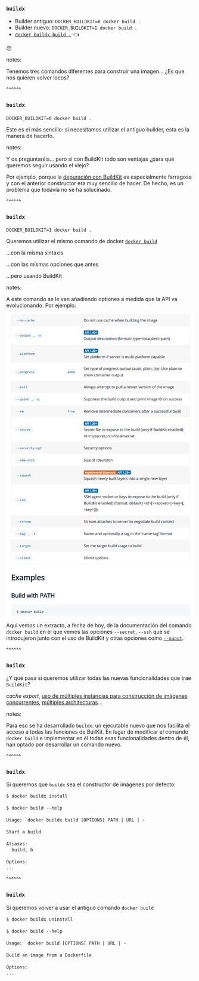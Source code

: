 ### `buildx`

* Builder antiguo: `DOCKER_BUILDKIT=0 docker build .`
* Builder nuevo: `DOCKER_BUILDKIT=1 docker build .`
* [`docker buildx build .`](https://docs.docker.com/buildx/working-with-buildx/) 👈

😯

notes:

Tenemos tres comandos diferentes para construir una imagen... ¿Es que nos quieren volver locos?


^^^^^^

### `buildx`


`DOCKER_BUILDKIT=0 docker build .`

Este es el más sencillo: si necesitamos utilizar el antiguo builder, esta es la manera de hacerlo.

notes:

Y os preguntaréis... pero si con BuildKit todo son ventajas ¿para qué queremos seguir usando el viejo?

Por ejemplo, porque la [depuración con BuildKit](https://github.com/moby/buildkit/issues/1472) es
especialmente farragosa y con el anterior constructor era muy sencillo de hacer. De hecho, es un 
problema que todavía no se ha solucinado.

^^^^^^

### `buildx`

`DOCKER_BUILDKIT=1 docker build .`

Queremos utilizar el mismo comando de docker [`docker build`](https://docs.docker.com/engine/reference/commandline/build/)

...con la misma sintaxis

...con las mismas opciones que antes

...pero usando BuildKit

notes:

A este comando se le van añadiendo optiones a medida que la API va evolucionando. Por ejemplo:

![Extra options to docker build](../../images/docker-build-command-with-extra-options.png)

Aquí vemos un extracto, a fecha de hoy, de la documentación del comando `docker build` en el
que vemos las opciones `--secret`, `--ssh` que se introdujeron junto con el uso de BuildKit
y otras opciones como [`--ouput`](https://docs.docker.com/engine/reference/commandline/build/#custom-build-outputs).

^^^^^^

### `buildx`

¿Y qué pasa si queremos utilizar todas las nuevas funcionalidades que trae `BuildKit`?

_cache export_, 
[uso de múltiples instancias para construcción de imágenes concurrentes](https://docs.docker.com/buildx/working-with-buildx/#work-with-builder-instances), 
[múltiples architecturas](https://docs.docker.com/buildx/working-with-buildx/#build-multi-platform-images)...

notes:

Para eso se ha desarrollado `buildx`: un ejecutable nuevo que nos facilita el acceso a
todas las funciones de BuilKit. En lugar de modificar el comando `docker build` e implementar
en él todas esas funcionalidades dentro de él, han optado por desarrollar un comando nuevo.

^^^^^^

### `buildx`

Si queremos que `buildx` sea el constructor de imágenes por defecto:

```shell [1,5]
$ docker buildx install

$ docker build --help   

Usage:  docker buildx build [OPTIONS] PATH | URL | -

Start a build

Aliases:
  build, b

Options:
...
```

^^^^^^

### `buildx`

Si queremos volver a usar el antiguo comando `docker build`

```shell [1,5]
$ docker buildx uninstall

$ docker build --help   

Usage:  docker build [OPTIONS] PATH | URL | -

Build an image from a Dockerfile

Options:
...
```


